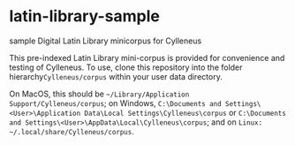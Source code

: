 # latin-library-sample
sample Digital Latin Library minicorpus for Cylleneus

This pre-indexed Latin Library mini-corpus is provided for convenience and testing of Cylleneus. To use, clone this repository into 
the folder hierarchy``Cylleneus/corpus`` within your user data directory.

On MacOS, this should be ``~/Library/Application Support/Cylleneus/corpus``; on Windows, ``C:\Documents and Settings\<User>\Application Data\Local Settings\Cylleneus\corpus`` or ``C:\Documents and Settings\<User>\AppData\Local\Cylleneus\corpus``; and on ``Linux: ~/.local/share/Cylleneus/corpus``.
